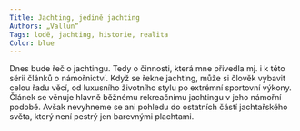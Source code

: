 ```yaml
---
Title: Jachting, jedině jachting
Authors: „Vallun“
Tags: lodě, jachting, historie, realita
Color: blue
---
```

Dnes bude řeč o jachtingu. Tedy o činnosti,
která mne přivedla mj. i k této sérii článků
o námořnictví. Když se řekne jachting,
může si člověk vybavit celou řadu věcí,
od luxusního životního stylu po extrémní
sportovní výkony. Článek se věnuje hlavně
běžnému rekreačnímu jachtingu v jeho
námořní podobě. Avšak nevyhneme se
ani pohledu do ostatních částí jachtařského
světa, který není pestrý jen barevnými
plachtami.
